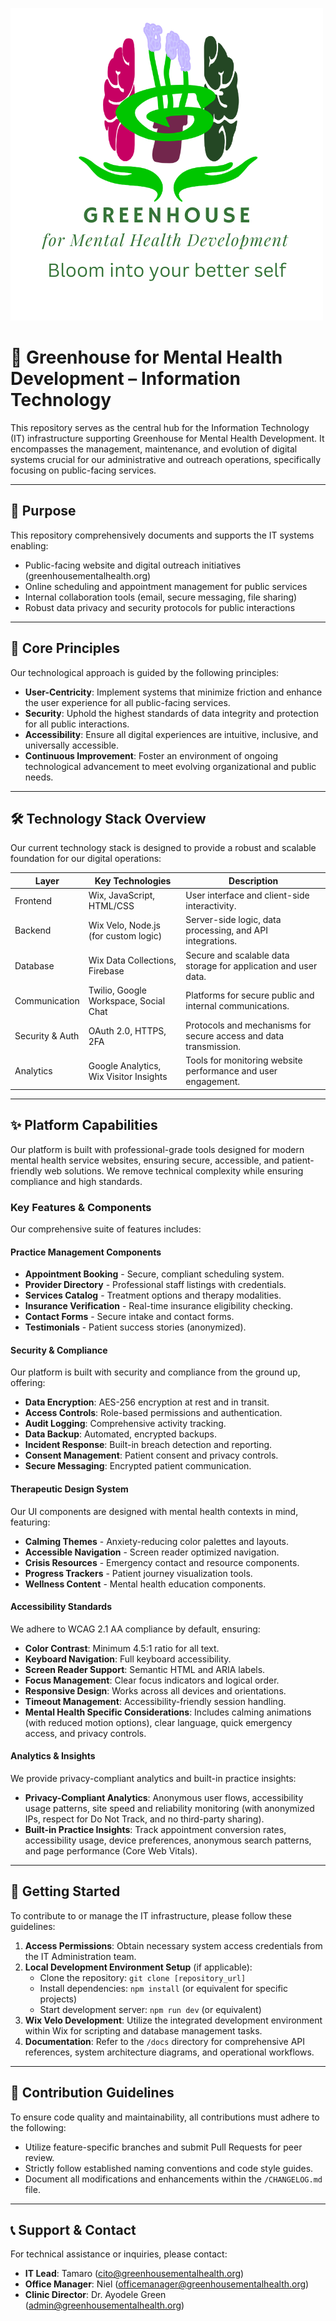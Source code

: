 ![Greenhouse Mental Health Logo](docs/images/Greenhouse_Logo.png)

# 🌿 Greenhouse for Mental Health Development – Information Technology

This repository serves as the central hub for the Information Technology (IT) infrastructure supporting Greenhouse for Mental Health Development. It encompasses the management, maintenance, and evolution of digital systems crucial for our administrative and outreach operations, specifically focusing on public-facing services.

---

## 📌 Purpose

This repository comprehensively documents and supports the IT systems enabling:
- Public-facing website and digital outreach initiatives (greenhousementalhealth.org)
- Online scheduling and appointment management for public services
- Internal collaboration tools (email, secure messaging, file sharing)
- Robust data privacy and security protocols for public interactions

---

## 🧠 Core Principles

Our technological approach is guided by the following principles:
- **User-Centricity**: Implement systems that minimize friction and enhance the user experience for all public-facing services.
- **Security**: Uphold the highest standards of data integrity and protection for all public interactions.
- **Accessibility**: Ensure all digital experiences are intuitive, inclusive, and universally accessible.
- **Continuous Improvement**: Foster an environment of ongoing technological advancement to meet evolving organizational and public needs.

---

## 🛠️ Technology Stack Overview

Our current technology stack is designed to provide a robust and scalable foundation for our digital operations:

| Layer              | Key Technologies                     | Description                                                              |
|--------------------|--------------------------------------|--------------------------------------------------------------------------|
| Frontend           | Wix, JavaScript, HTML/CSS            | User interface and client-side interactivity.                            |
| Backend            | Wix Velo, Node.js (for custom logic) | Server-side logic, data processing, and API integrations.                |
| Database           | Wix Data Collections, Firebase       | Secure and scalable data storage for application and user data.          |
| Communication      | Twilio, Google Workspace, Social Chat| Platforms for secure public and internal communications.                 |
| Security & Auth    | OAuth 2.0, HTTPS, 2FA                | Protocols and mechanisms for secure access and data transmission.        |
| Analytics          | Google Analytics, Wix Visitor Insights| Tools for monitoring website performance and user engagement.            |

---

## ✨ Platform Capabilities

Our platform is built with professional-grade tools designed for modern mental health service websites, ensuring secure, accessible, and patient-friendly web solutions. We remove technical complexity while ensuring compliance and high standards.

### Key Features & Components

Our comprehensive suite of features includes:

#### Practice Management Components
-   **Appointment Booking** - Secure, compliant scheduling system.
-   **Provider Directory** - Professional staff listings with credentials.
-   **Services Catalog** - Treatment options and therapy modalities.
-   **Insurance Verification** - Real-time insurance eligibility checking.
-   **Contact Forms** - Secure intake and contact forms.
-   **Testimonials** - Patient success stories (anonymized).

#### Security & Compliance
Our platform is built with security and compliance from the ground up, offering:
-   **Data Encryption**: AES-256 encryption at rest and in transit.
-   **Access Controls**: Role-based permissions and authentication.
-   **Audit Logging**: Comprehensive activity tracking.
-   **Data Backup**: Automated, encrypted backups.
-   **Incident Response**: Built-in breach detection and reporting.
-   **Consent Management**: Patient consent and privacy controls.
-   **Secure Messaging**: Encrypted patient communication.

#### Therapeutic Design System
Our UI components are designed with mental health contexts in mind, featuring:
-   **Calming Themes** - Anxiety-reducing color palettes and layouts.
-   **Accessible Navigation** - Screen reader optimized navigation.
-   **Crisis Resources** - Emergency contact and resource components.
-   **Progress Trackers** - Patient journey visualization tools.
-   **Wellness Content** - Mental health education components.

#### Accessibility Standards
We adhere to WCAG 2.1 AA compliance by default, ensuring:
-   **Color Contrast**: Minimum 4.5:1 ratio for all text.
-   **Keyboard Navigation**: Full keyboard accessibility.
-   **Screen Reader Support**: Semantic HTML and ARIA labels.
-   **Focus Management**: Clear focus indicators and logical order.
-   **Responsive Design**: Works across all devices and orientations.
-   **Timeout Management**: Accessibility-friendly session handling.
-   **Mental Health Specific Considerations**: Includes calming animations (with reduced motion options), clear language, quick emergency access, and privacy controls.

#### Analytics & Insights
We provide privacy-compliant analytics and built-in practice insights:
-   **Privacy-Compliant Analytics**: Anonymous user flows, accessibility usage patterns, site speed and reliability monitoring (with anonymized IPs, respect for Do Not Track, and no third-party sharing).
-   **Built-in Practice Insights**: Track appointment conversion rates, accessibility usage, device preferences, anonymous search patterns, and page performance (Core Web Vitals).

---

## 🚀 Getting Started

To contribute to or manage the IT infrastructure, please follow these guidelines:

1.  **Access Permissions**: Obtain necessary system access credentials from the IT Administration team.
2.  **Local Development Environment Setup** (if applicable):
    *   Clone the repository: `git clone [repository_url]`
    *   Install dependencies: `npm install` (or equivalent for specific projects)
    *   Start development server: `npm run dev` (or equivalent)
3.  **Wix Velo Development**: Utilize the integrated development environment within Wix for scripting and database management tasks.
4.  **Documentation**: Refer to the `/docs` directory for comprehensive API references, system architecture diagrams, and operational workflows.

---

## 🧩 Contribution Guidelines

To ensure code quality and maintainability, all contributions must adhere to the following:

-   Utilize feature-specific branches and submit Pull Requests for peer review.
-   Strictly follow established naming conventions and code style guides.
-   Document all modifications and enhancements within the `/CHANGELOG.md` file.

---

## 📞 Support & Contact

For technical assistance or inquiries, please contact:

-   **IT Lead**: Tamaro (cito@greenhousementalhealth.org)
-   **Office Manager**: Niel (officemanager@greenhousementalhealth.org)
-   **Clinic Director**: Dr. Ayodele Green (admin@greenhousementalhealth.org)
